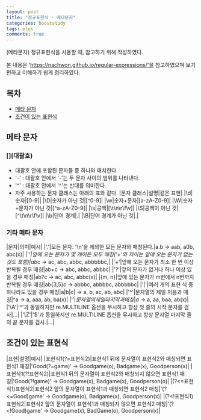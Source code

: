 ```yaml
---
layout: post
title: "정규표현식 - 메타문자"
categories: booststudy
tags: plus
comments: true
---
```

(메타문자) 정규표현식을 사용할 때, 참고하기 위해 작성하였다.

본 내용은 'https://nachwon.github.io/regular-expressions/'을 참고하였으며 보기 편하고 이해하기 쉽게 정리하였다.

## 목차
- [메타 문자](#메타-문자)
- [조건이 있는 표현식](#조건이-있는-표현식)

## 메타 문자
### []\(대괄호) 
- 대괄호 안에 포함된 문자들 중 하나와 매치한다.
- '-' : 대괄호 안에서 '-'는 두 문자 사이의 범위를 나타낸다.
- '^' : 대괄호 안에서 '^'는 반대를 의미한다.
- 자주 사용하는 문자 클래스는 아래의 표와 같다.
|문자 클래스|설명|같은 표현|
|\d|숫자|[0-9]|
|\D|숫자가 아닌 것|[^0-9]|
|\w|숫자+문자|[a-zA-Z0-9]|
|\W|숫자+문자가 아닌 것|[^a-zA-Z0-9]|
|\s|공백|[\t\n\r\f\v]|
|\S|공백이 아닌 것|[^\t\n\r\f\v]|
|\b|단어 경계|.|
|\B|단어 경계가 아닌 것|.|

### 기타 메타 문자
|문자|의미|예시|
|'.'|모든 문자. '\n'을 제외한 모든 문자와 매칭된다.|a.b -> aab, a0b, abc(x)|
|'*'|앞에 오는 문자가 몇 개이든 모두 매칭('+'와 차이는 앞에 오는 문자가 없는 것도 포함)|ab*c -> ac, abc, abbc, abbbbbc,|
|'+'|앞에 오는 문자가 최소 한 번 이상 반복될 경우 매칭|ab+c -> abc, abbc, abbbc|
|'?'|앞의 문자가 없거나 하나 이상 있을 경우 매칭|ab?c -> ac, abc, abbc(x)|
|{m, n}|앞에 있는 문자가 m번에서 n번까지 반복될 경우 매칭|ab{3,5}c -> abbbc, abbbbc, abbbbbc|
|'|'|여러 개의 표현 식 중 하나라도 있을 경우 매칭|a\|b\|c\| -> a, b, ac, ab, abc|
|'^'|문자열의 제일 처음과 매칭|^a -> a, aaa, ab, ba(x)|
|'$'|문자열의 제일 마지막과 매칭|a$ -> a, aa, baa, ab(x)|
|'\A'|'^'과 동일하지만 re.MULTILINE 옵션을 무시하고 항상 첫 줄의 시작 문자를 검사|...|
|'\Z'|'$'과 동일하지만 re.MULTILINE 옵션을 무시하고 항상 문자열 마지막 줄의 끝 문자를 검사.|...|

## 조건이 있는 표현식
|표현|설명|예시|
|표현식1(?=표현식2)|표현식1 뒤에 문자열이 표현식2와 매칭되면 표현식1 매칭|'Good(?=game)' -> Goodgame(o), Badgame(x), Goodperson(x)|
|표현식1(?!표현식2)|표현식1 뒤의 문자열이 표현식2와 매칭되지 않으면 표현식1 매칭|'Good(?!game)' -> Goodgame(x), Badgame(x), Goodperson(o)|
|(?<=표현식1)표현식2|표현식2 앞의 문자열이 표현식1과 매칭되면 표현식2 매칭|'(?<=Good)game' -> Goodgame(o),  Badgame(x), Goodperson(x)|
|(?<!표현식1)표현식2|표현식2 앞의 문자열이 표현식1과 매칭되지 않으면 표현식2 매칭|'(?<!Good)game' -> Goodgame(x), BadGame(o), Goodperson(x)|
 
